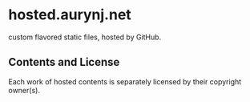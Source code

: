 hosted.aurynj.net
=================

custom flavored static files, hosted by GitHub.

Contents and License
--------------------

Each work of hosted contents is separately licensed by their copyright owner(s).
